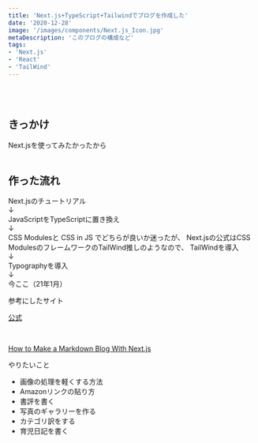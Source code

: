 ```yaml
---
title: 'Next.js+TypeScript+Tailwindでブログを作成した'
date: '2020-12-28'
image: '/images/components/Next.js_Icon.jpg'
metaDescription: 'このブログの構成など'
tags: 
- 'Next.js'
- 'React'
- 'TailWind'
---
```


<br />  
<br />

## きっかけ
Next.jsを使ってみたかったから
<br />
<br />

## 作った流れ

Next.jsのチュートリアル  
↓  
JavaScriptをTypeScriptに置き換え  
↓  
CSS Modulesと CSS in JS でどちらが良いか迷ったが、 
Next.jsの公式はCSS ModulesのフレームワークのTailWind推しのようなので、 
TailWindを導入  <br />
↓<br />
Typographyを導入 <br />
↓<br />
今ここ（21年1月）


参考にしたサイト<br />

[公式](https://nextjs.org/learn/basics/create-nextjs-app?utm_source=next-site&utm_medium=homepage-cta&utm_campaign=next-website)

<br/>

[How to Make a Markdown Blog With Next.js](https://jfelix.info/blog/how-to-make-a-static-blog-with-next-js)

やりたいこと<br/>
- 画像の処理を軽くする方法
- Amazonリンクの貼り方
- 書評を書く
- 写真のギャラリーを作る
- カテゴリ訳をする
- 育児日記を書く









